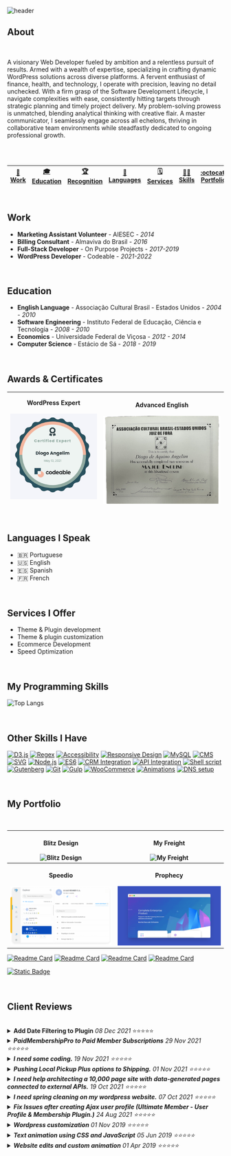 ![header](https://capsule-render.vercel.app/api?type=venom&height=300&section=header&text=👋%20Hello,%20I%20am%20Diogo&fontSize=90&color=a8becc)

## About

<br>

A visionary Web Developer fueled by ambition and a relentless pursuit of results. Armed with a wealth of expertise, specializing in crafting dynamic WordPress solutions across diverse platforms. A fervent enthusiast of finance, health, and technology, I operate with precision, leaving no detail unchecked. With a firm grasp of the Software Development Lifecycle, I navigate complexities with ease, consistently hitting targets through strategic planning and timely project delivery. My problem-solving prowess is unmatched, blending analytical thinking with creative flair. A master communicator, I seamlessly engage across all echelons, thriving in collaborative team environments while steadfastly dedicated to ongoing professional growth.

<br><br>

| [💼 Work](#work) | [🎓 Education](#education) | [🏆 Recognition](#recognition) | [💬 Languages](#languages) | [🗓️ Services](#services) | [🧑‍💻 Skills](#skills) | [:octocat: Portfolio](#portfolio) | [💌 Reviews](#reviews) |
|------|-----------|-----------------------|------------------|-----------------------|---------------------|--------------|----------------|

<br>

## <a name="work"></a> Work 

- **Marketing Assistant Volunteer** - AIESEC - *2014* 
- **Billing Consultant** - Almaviva do Brasil - *2016* 
- **Full-Stack Developer** - On Purpose Projects - *2017-2019* 
- **WordPress Developer** - Codeable - *2021-2022* 
<br>

## <a name="education"></a> Education 

- **English Language** - Associação Cultural Brasil - Estados Unidos - *2004 - 2010* 
- **Software Engineering** - Instituto Federal de Educação, Ciência e Tecnologia - *2008 - 2010* 
- **Economics** - Universidade Federal de Viçosa - *2012 - 2014* 
- **Computer Science** - Estácio de Sá - *2018 - 2019* 

<br>

## <a name="recognition"></a> Awards & Certificates 

| **WordPress Expert**  <br><br> [![Codeable](codeable.png 'Diogo Angelim - Codeable Certified Expert')](https://www.credential.net/58930281-2568-48db-a5df-a85e40244d6e?record_view=true#gs.7hlu99) | <br>**Advanced English** <br><br>![Associação Cultural Brasil - Estados Unidos](acbeu.png 'Associacao Cultural Brasil - Estados Unidos') |
|---|---|

<br>

## <a name="languages"></a> Languages I Speak

- 🇧🇷 Portuguese 
- 🇺🇸 English 
- 🇪🇸 Spanish 
- 🇫🇷 French 

<br>

## <a name="services"></a> Services I Offer

- Theme & Plugin development 
- Theme & plugin customization
- Ecommerce Development
- Speed Optimization 

<br>

## <a name="skills"></a> My Programming Skills 

![Top Langs](https://github-readme-stats.vercel.app/api/top-langs/?username=diogoangelim&layout=compact)

<br>

## Other Skills I Have

[![D3.js](https://img.shields.io/badge/d3.js-b897ff.svg)](https://shields.io/)
[![Regex](https://img.shields.io/badge/regex-b897ff.svg)](https://shields.io/)
[![Accessibility](https://img.shields.io/badge/accessibility-b897ff.svg)](https://shields.io/)
[![Responsive Design](https://img.shields.io/badge/responsive%20design-b897ff.svg)](https://shields.io/)
[![MySQL](https://img.shields.io/badge/mysql-b897ff.svg)](https://shields.io/)
[![CMS](https://img.shields.io/badge/sql-b897ff.svg)](https://shields.io/)
[![SVG](https://img.shields.io/badge/svg-b897ff.svg)](https://shields.io/)
[![Node.js](https://img.shields.io/badge/node.js-b897ff.svg)](https://shields.io/)
[![ES6](https://img.shields.io/badge/es6-b897ff.svg)](https://shields.io/)
[![CRM Integration](https://img.shields.io/badge/crm%20integration-b897ff.svg)](https://shields.io/)
[![API Integration](https://img.shields.io/badge/api%20integration-b897ff.svg)](https://shields.io/)
[![Shell script](https://img.shields.io/badge/shell-b897ff.svg)](https://shields.io/)
[![Gutenberg](https://img.shields.io/badge/gutenberg-b897ff.svg)](https://shields.io/)
[![Git](https://img.shields.io/badge/git-b897ff.svg)](https://shields.io/)
[![Gulp](https://img.shields.io/badge/gulp-b897ff.svg)](https://shields.io/)
[![WooCommerce](https://img.shields.io/badge/woocommerce-b897ff.svg)](https://shields.io/)
[![Animations](https://img.shields.io/badge/animations-b897ff.svg)](https://shields.io/)
[![DNS setup](https://img.shields.io/badge/dns%20setup-b897ff.svg)](https://shields.io/)

<br>

## <a name="portfolio"></a>My Portfolio 

<br>

| <br>**Blitz Design<br><br><img src="https://github.com/DiogoAngelim/diogoangelim/blob/main/blitzdesign.gif?raw=true" alt="Blitz Design" style="width:400px;"/>** | <br>**My Freight<br><br><img src="https://github.com/DiogoAngelim/diogoangelim/blob/main/myfreight.gif?raw=true" alt="My Freight" style="width:400px;"/>** |
|:---:|:---:|
| <br>**Speedio<br><br><img src="https://github.com/DiogoAngelim/diogoangelim/blob/main/speedio.png?raw=true" alt="Speedio" style="width:400px;"/>** | <br>**Prophecy<br><br><img src="https://github.com/DiogoAngelim/diogoangelim/blob/main/prophecy.png?raw=true" alt="Prophecy" style="width:400px;"/>** |

[![Readme Card](https://github-readme-stats.vercel.app/api/pin/?username=diogoangelim&repo=optimalstocks)](https://github.com/diogoangelim/optimalstocks/)
[![Readme Card](https://github-readme-stats.vercel.app/api/pin/?username=diogoangelim&repo=bybumi)](https://github.com/diogoangelim/bybumi/)
[![Readme Card](https://github-readme-stats.vercel.app/api/pin/?username=diogoangelim&repo=webdifferent-ui)](https://github.com/diogoangelim/webdifferent-ui/)
[![Readme Card](https://github-readme-stats.vercel.app/api/pin/?username=diogoangelim&repo=sharkbay)](https://github.com/diogoangelim/sharkbay/)

<a href="https://github.com/DiogoAngelim?tab=repositories"><img alt="Static Badge" src="https://img.shields.io/badge/View%20More-b897ff?link=https%3A%2F%2Fgithub.com%2FDiogoAngelim%3Ftab%3Drepositories" width="100px"></a>

<br>

## <a name="reviews"> Client Reviews </a>

<br>

<details>
  <summary><b>Add Date Filtering to Plugin</b><i> 08 Dec 2021</i> ⭐⭐⭐⭐⭐</summary>
  <br>
  Diogo delivered above and beyond what was expected. 
  <br><br>
  <i>Paul Morin<i>
</details>

<details>
  <summary><b>PaidMembershipPro to Paid Member Subscriptions</b><i> 29 Nov 2021</i> ⭐⭐⭐⭐⭐</summary>
  <br>
  Diogo was fantastic and went above and beyond my expectations. He worked until all hours of the night getting a mission-critical project finished and anticipated possible challenges. I'm ready to hire him for my next project!
  <br><br>
  <img src="robert.png" alt="Robert Johnson" style="width:64px;"/>
  <br>
  <i>Robert Johnson<i>
</details>

<details>
  <summary><b>I need some coding.</b><i> 19 Nov 2021</i> ⭐⭐⭐⭐⭐</summary>
  <br>
  Diogo is very efficient. He listened patiently to all my needs and helped me out to accomplish what I exactly wanted. And he always replied in an hour! This is really amazing. 
  <br><br>
  <img src="carman.png" alt="Carman Chung" style="width:64px;"/>
  <br>
  <i>Carman Chung<i>
</details>

<details>
  <summary><b>Pushing Local Pickup Plus options to Shipping.</b><i> 01 Nov 2021</i> ⭐⭐⭐⭐⭐</summary>
  <br>
  Fast, and super easy to work with. Work was completed to a high standard 
  <br><br>
  <img src="adam.png" alt="Adam Selley" style="width:64px;"/>
  <br>
  <i>Adam Selley<i>
</details>

<details>
  <summary><b>I need help architecting a 10,000 page site with data-generated pages connected to external APIs.</b><i> 19 Oct 2021</i> ⭐⭐⭐⭐⭐</summary>
  <br>
  Helpful call with Diogo as he helped me scope out my project and contributed new and interesting  insights that can be used in the project! 
  <br><br>
  <img src="joe.png" alt="Joe Robison" style="width:64px;"/>
  <br>
  <i>Joe Robison<i>
</details>

<details>
  <summary><b>I need spring cleaning on my wordpress website.</b><i> 07 Oct 2021</i> ⭐⭐⭐⭐⭐</summary>
  <br>
  Diogo is the website help I have been looking for. By far the best person I've hired yet to help me. 
  <br><br>
  <img src="shane.png" alt="Shane Baker" style="width:64px;"/>
  <br>
  <i>Shane Baker<i>
</details>

<details>
  <summary><b>Fix Issues after creating Ajax user profile (Ultimate Member - User Profile & Membership Plugin.)</b><i> 24 Aug 2021</i> ⭐⭐⭐⭐⭐</summary>
  <br>
  In addition to the original scope of the project, there were many additional tasks and we managed to accomplish a lot. Communication was at the highest level. Even when we encountered obstacles, finding a common solution was not a problem. I am sure that after this project we both had some valuable takeaways. Great job! 
  <br><br>
  <img src="rudolfs.png" alt="Rudlfs Dzenis" style="width:64px;"/>
  <br>
  <i>Rudolfs Dzenis<i>
</details>

<details>
  <summary><b>Wordpress customization</b><i> 01 Nov 2019</i> ⭐⭐⭐⭐⭐</summary>
  <br>
  
I've been hiring developers for years, but Diogo is by far the best one I've ever worked with. He is always available to talk and always sends updates regarding the project. If all developers were like him, it would make my life much easier.

The code and consistency of all the project were amazing and it really surprised the management with all the suggestions he gave us. The project was delivered 2 days before the deadline.

Will be hiring again for sure!

Thanks Diogo!
  <br><br>
  <i>Matheus Oliveira<i>
</details>

<details>
  <summary><b>Text animation using CSS and JavaScript</b><i> 05 Jun 2019</i> ⭐⭐⭐⭐⭐</summary>
  <br>
  Diogo, did an excellent job and came up with great work arounds to challenges.
Great to have a developer that understands design.

Will work with Diogo again for sure!
  <br><br>
  <img src="jenna.png" alt="Jenna Farrell" style="width:64px;"/>
  <br>
  <i>Jenna Farrell<i>
</details>


<details>
  <summary><b>Website edits and custom animation</b><i> 01 Apr 2019</i> ⭐⭐⭐⭐⭐</summary>
  <br>
  Diogo does excellent website work and always delivers on time. I appreciate that he works very hard to deliver top quality.
  <br><br>
  <img src="natasha.png" alt="Natasha Golinsky" style="width:64px;"/>
  <br>
  <i>Natasha Golinsky<i>
</details>

<br><br>
